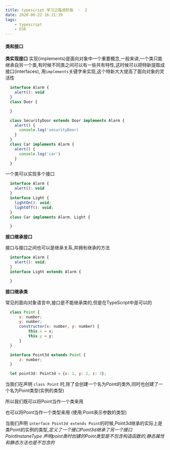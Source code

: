 ```yaml
---
title: typescript 学习之路进阶版  -  2
date: 2020-06-22 16:31:39
tags:
    - typescript
    - ES6
---
```


#### 类和接口

  **类实现接口**
  实现(implements)是面向对象中一个重要概念,一般来讲,一个类只能继承自另一个类,有时候不同类之间可以有一些共有特性,这时候可以把特新提取成接口(interfaces), 用`implements`关键字来实现,这个特新大大提高了面向对象的灵活性

  ~~~js
    interface Alarm {
      alert(): void
    }
    class Door {

    }

    class SecurityDoor extends Door implements Alarm {
      alert() {
        console.log('securityDoor)
      }
    }
    class Car implements Alarm {
      alert() {
        console.log('car')
      }
    }
  ~~~
<!-- more -->
  一个类可以实现多个接口

  ~~~js
    interface Alarm {
      alert(): void
    }
    interface Light {
      lightOn(): void;
      lightOff(): void;
    }
    class Car implements Alarm, Light {

    }
  ~~~

  **接口继承接口**

  接口与接口之间也可以是继承关系,并拥有继承的方法

  ~~~js
    interface Alarm {
      alert(): void;
    }
    interface Light extends Alarm {

    }
  ~~~

  **接口继承类**

  常见的面向对象语言中,接口是不能继承类的,但是在TypeScript中是可以的

  ~~~js
    class Point {
        x: number;
        y: number;
        constructor(x: number, y: number) {
            this.x = x;
            this.y = y;
        }
    }

    interface Point3d extends Point {
        z: number;
    }

    let point3d: Point3d = {x: 1, y: 2, z: 3};
  ~~~

  当我们在声明 `class Point` 时,除了会创建一个名为Point的类外,同时也创建了一个名为Point类型(实例的类型)

  所以我们既可以将Point当作一个类来用

  也可以将Point当作一个类型来用 (使用:Point表示参数的类型)

  当我们声明 `interface Point3d extends Point`的时候,Point3d继承的实际上是类Point的实例的类型,*定义了一个接口Point3d继承了另一个接口PointInstaneType*
  *声明point类时创建的Point类型是不包含构造函数的,静态属性和静态方法也是不包含的*

  